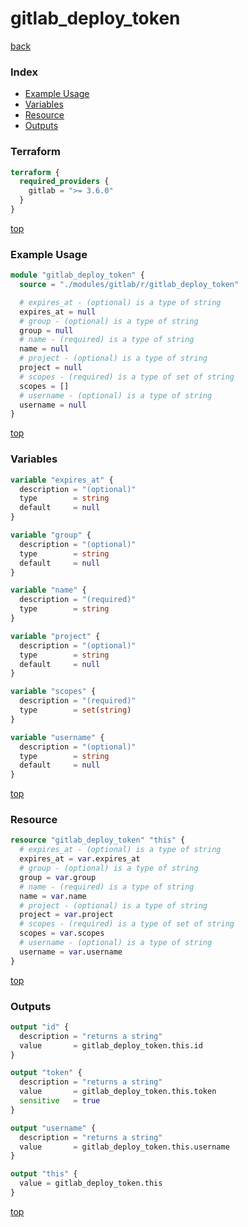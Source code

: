 # gitlab_deploy_token

[back](../gitlab.md)

### Index

- [Example Usage](#example-usage)
- [Variables](#variables)
- [Resource](#resource)
- [Outputs](#outputs)

### Terraform

```terraform
terraform {
  required_providers {
    gitlab = ">= 3.6.0"
  }
}
```

[top](#index)

### Example Usage

```terraform
module "gitlab_deploy_token" {
  source = "./modules/gitlab/r/gitlab_deploy_token"

  # expires_at - (optional) is a type of string
  expires_at = null
  # group - (optional) is a type of string
  group = null
  # name - (required) is a type of string
  name = null
  # project - (optional) is a type of string
  project = null
  # scopes - (required) is a type of set of string
  scopes = []
  # username - (optional) is a type of string
  username = null
}
```

[top](#index)

### Variables

```terraform
variable "expires_at" {
  description = "(optional)"
  type        = string
  default     = null
}

variable "group" {
  description = "(optional)"
  type        = string
  default     = null
}

variable "name" {
  description = "(required)"
  type        = string
}

variable "project" {
  description = "(optional)"
  type        = string
  default     = null
}

variable "scopes" {
  description = "(required)"
  type        = set(string)
}

variable "username" {
  description = "(optional)"
  type        = string
  default     = null
}
```

[top](#index)

### Resource

```terraform
resource "gitlab_deploy_token" "this" {
  # expires_at - (optional) is a type of string
  expires_at = var.expires_at
  # group - (optional) is a type of string
  group = var.group
  # name - (required) is a type of string
  name = var.name
  # project - (optional) is a type of string
  project = var.project
  # scopes - (required) is a type of set of string
  scopes = var.scopes
  # username - (optional) is a type of string
  username = var.username
}
```

[top](#index)

### Outputs

```terraform
output "id" {
  description = "returns a string"
  value       = gitlab_deploy_token.this.id
}

output "token" {
  description = "returns a string"
  value       = gitlab_deploy_token.this.token
  sensitive   = true
}

output "username" {
  description = "returns a string"
  value       = gitlab_deploy_token.this.username
}

output "this" {
  value = gitlab_deploy_token.this
}
```

[top](#index)